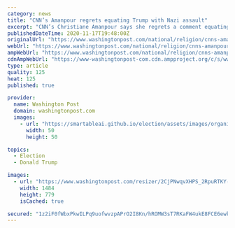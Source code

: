 ```yaml
---
category: news
title: "CNN’s Amanpour regrets equating Trump with Nazi assault"
excerpt: "CNN’s Christiane Amanpour says she regrets a comment equating Donald Trump’s presidency with Kristallnacht, an attack on Jews in Nazi Germany seen historically as the launch of the Holocaust"
publishedDateTime: 2020-11-17T19:48:00Z
originalUrl: "https://www.washingtonpost.com/national/religion/cnns-amanpour-regrets-equating-trump-with-nazi-assault/2020/11/17/ec84d590-290d-11eb-9c21-3cc501d0981f_story.html"
webUrl: "https://www.washingtonpost.com/national/religion/cnns-amanpour-regrets-equating-trump-with-nazi-assault/2020/11/17/ec84d590-290d-11eb-9c21-3cc501d0981f_story.html"
ampWebUrl: "https://www.washingtonpost.com/national/religion/cnns-amanpour-regrets-equating-trump-with-nazi-assault/2020/11/17/ec84d590-290d-11eb-9c21-3cc501d0981f_story.html?outputType=amp"
cdnAmpWebUrl: "https://www-washingtonpost-com.cdn.ampproject.org/c/s/www.washingtonpost.com/national/religion/cnns-amanpour-regrets-equating-trump-with-nazi-assault/2020/11/17/ec84d590-290d-11eb-9c21-3cc501d0981f_story.html?outputType=amp"
type: article
quality: 125
heat: 125
published: true

provider:
  name: Washington Post
  domain: washingtonpost.com
  images:
    - url: "https://smartableai.github.io/election/assets/images/organizations/washingtonpost.com-50x50.jpg"
      width: 50
      height: 50

topics:
  - Election
  - Donald Trump

images:
  - url: "https://www.washingtonpost.com/resizer/2CjPNwqvXHPS_2RpuRTKY-p3eVo=/1484x0/www.washingtonpost.com/pb/resources/img/twp-social-share.png"
    width: 1484
    height: 779
    isCached: true

secured: "1z2iF0fWbxPkwILPq9uofwvzpAPrO2I8Kn/hROMW3sT7RKaFW4ukE8FCE6ewkQEviMxrm0X9oXcYLb2YuEuSEdf8rEYXQDwveTz+pZtGWRhV4T+xT3lqKH4s25FTCmBUt3ZthDhGQRnFJe0jfVsmljLDLI1i2x6m2pH17G6WEsqgBIEK8UfFVRW+1cTcb0nwnGKqTA1gYL9g9ChW2AAiM+7R430cGc4v0TvwrTo/coqVoHwz51x1op9hMLpCM0UIEjjv+z2Rta+ZAgR6Mx1i7brrtIlf5c44oDrp8dGCTINPpR1AQWj8/SsJ6BT/e3Skhu5TYXL+h3VZqRI8OpLDxdsyx6HEf8QtF33CEpgYrBg=;dVeu14cFv18eot1DunH14A=="
---
```


